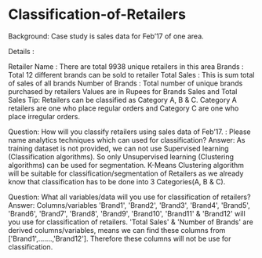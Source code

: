# Classification-of-Retailers

Background: Case study is sales data for Feb’17 of one area.

Details :

Retailer Name : There are total 9938 unique retailers in this area
Brands : Total 12 different brands can be sold to retailer
Total Sales : This is sum total of sales of all brands
Number of Brands : Total number of unique brands purchased by retailers
Values are in Rupees for Brands Sales and Total Sales
Tip: Retailers can be classified as Category A, B & C. Category A retailers are one who place regular orders and Category C are one who place irregular orders.

Question: How will you classify retailers using sales data of Feb’17. : Please name analytics techniques which can used for classification?
Answer:
As training dataset is not provided, we can not use Supervised learning (Classification algorithms). So only Unsupervised learning (Clustering algorithms) can be used for segmentation.
K-Means Clustering algorithm will be suitable for classification/segmentation of Retailers as we already know that classification has to be done into 3 Categories(A, B & C).

Question: What all variables/data will you use for classification of retailers?
Answer:
Columns/variables 'Brand1', 'Brand2', 'Brand3', 'Brand4', 'Brand5', 'Brand6', 'Brand7', 'Brand8', 'Brand9', 'Brand10', 'Brand11' & 'Brand12' will you use for classification of retailers.
'Total Sales' & 'Number of Brands' are derived columns/variables, means we can find these columns from ['Brand1',.......,'Brand12']. Therefore these columns will not be use for classification.
